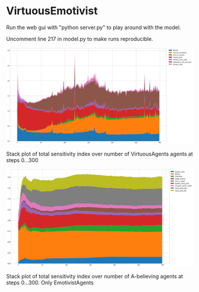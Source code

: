 # VirtuousEmotivist
Run the web gui with "python server.py" to play around with the model.

Uncomment line 217 in model.py to make runs reproducible.

![Sensitivity plot 1](sensitivity_plot.png?raw=true "Sensitivity plot 1, x=steps")

Stack plot of total sensitivity index over number of VirtuousAgents agents at steps 0...300

![Sensitivity plot 2](sensitivity_plot2.png?raw=true "Sensitivity plot 2, x=steps")

Stack plot of total sensitivity index over number of A-believing agents at steps 0...300. Only EmotivistAgents
